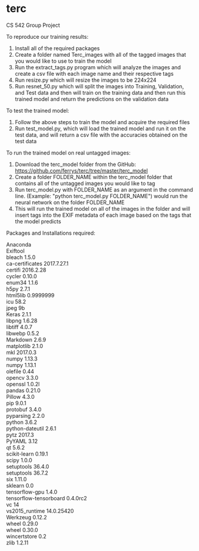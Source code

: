 # terc
CS 542 Group Project

To reproduce our training results:
1. Install all of the required packages
2. Create a folder named Terc_images with all of the tagged images that you would like to use to train the model
3. Run the extract_tags.py program which will analyze the images and create a csv file with each image name and their respective tags
4. Run resize.py which will resize the images to be 224x224
5. Run resnet_50.py which will split the images into Training, Validation, and Test data and then will train on the training data and then run this trained model and return the predictions on the validation data

To test the trained model:
1. Follow the above steps to train the model and acquire the required files
2. Run test_model.py, which will load the trained model and run it on the test data, and will return a csv file with the accuracies obtained on the test data

To run the trained model on real untagged images:
1. Download the terc_model folder from the GitHub: https://github.com/ferrys/terc/tree/master/terc_model
2. Create a folder FOLDER_NAME within the terc_model folder that contains all of the untagged images you would like to tag
3. Run terc_model.py with FOLDER_NAME as an argument in the command line. (Example: "python terc_model.py FOLDER_NAME") would run the neural network on the folder FOLDER_NAME
4. This will run the trained model on all of the images in the folder and will insert tags into the EXIF metadata of each image based on the tags that the model predicts


Packages and Installations required:

Anaconda   
Exiftool   
bleach                    1.5.0                    
ca-certificates           2017.7.27.1  
certifi                   2016.2.28               
cycler                    0.10.0                    
enum34                    1.1.6                     
h5py                      2.7.1                     
html5lib                  0.9999999                 
icu                       58.2                   
jpeg                      9b                      
Keras                     2.1.1                    
libpng                    1.6.28                   
libtiff                   4.0.7                    
libwebp                   0.5.2                    
Markdown                  2.6.9                    
matplotlib                2.1.0                    
mkl                       2017.0.3                 
numpy                     1.13.3                   
numpy                     1.13.1                   
olefile                   0.44                    
opencv                    3.3.0                  
openssl                   1.0.2l                 
pandas                    0.21.0                    
Pillow                    4.3.0                     
pip                       9.0.1                    
protobuf                  3.4.0                    
pyparsing                 2.2.0                    
python                    3.6.2                    
python-dateutil           2.6.1                    
pytz                      2017.3                   
PyYAML                    3.12                     
qt                        5.6.2                    
scikit-learn              0.19.1                   
scipy                     1.0.0                     
setuptools                36.4.0                   
setuptools                36.7.2                   
six                       1.11.0                   
sklearn                   0.0                      
tensorflow-gpu            1.4.0                    
tensorflow-tensorboard    0.4.0rc2                 
vc                        14                       
vs2015_runtime            14.0.25420              
Werkzeug                  0.12.2                   
wheel                     0.29.0                   
wheel                     0.30.0                   
wincertstore              0.2                      
zlib                      1.2.11                   




